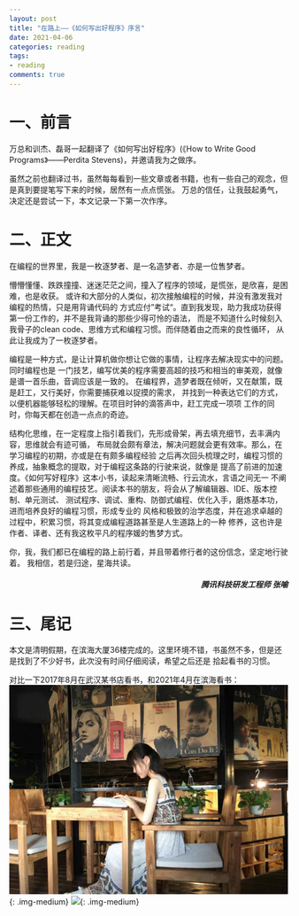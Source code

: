 ```yaml
---
layout: post
title: "在路上——《如何写出好程序》序言"
date: 2021-04-06
categories: reading
tags:
- reading
comments: true
---
```


# 一、前言
万总和训杰、磊哥一起翻译了《如何写出好程序》(《How to Write Good Programs》——Perdita Stevens)，并邀请我为之做序。

虽然之前也翻译过书，虽然每每看到一些文章或者书籍，也有一些自己的观念，但是真到要提笔写下来的时候，居然有一点点慌张。
万总的信任，让我鼓起勇气，决定还是尝试一下，本文记录一下第一次作序。

# 二、正文

在编程的世界里，我是一枚逐梦者、是一名造梦者、亦是一位售梦者。

懵懵懂懂、跌跌撞撞、迷迷茫茫之间，撞入了程序的领域，是慌张，是欣喜，是困难，也是收获。
或许和大部分的人类似，初次接触编程的时候，并没有激发我对编程的热情，只是用背诵代码的
方式应付”考试“。直到我发现，助力我成功获得第一份工作的，并不是我背诵的那些少得可怜的语法，
而是不知道什么时候刻入我骨子的clean code、思维方式和编程习惯。而伴随着由之而来的良性循环，
从此让我成为了一枚逐梦者。

编程是一种方式，是让计算机做你想让它做的事情，让程序去解决现实中的问题。同时编程也是
一门技艺，编写优美的程序需要高超的技巧和相当的审美观，就像是谱一首乐曲，音调应该是一致的。
在编程界，造梦者既在倾听，又在献策，既是赶工，又行美好，你需要捕获难以捉摸的需求，
并找到一种表达它们的方式，以便机器能够轻松的理解。在项目时钟的滴答声中，赶工完成一项项
工作的同时，你每天都在创造一点点的奇迹。

结构化思维，在一定程度上指引着我们，先形成骨架，再去填充细节，去丰满内容，思维就会有迹可循，
布局就会颇有章法，解决问题就会更有效率。那么，在学习编程的初期，亦或是在有颇多编程经验
之后再次回头梳理之时，编程习惯的养成，抽象概念的提取，对于编程这条路的行驶来说，就像是
提高了前进的加速度。《如何写好程序》这本小书，读起来清晰流畅、行云流水，言语之间无一
不阐述着那些通用的编程技艺。阅读本书的朋友，将会从了解编辑器、IDE、版本控制、单元测试、
测试程序、调试、重构、防御式编程、优化入手，磨炼基本功，进而培养良好的编程习惯，形成专业的
风格和极致的治学态度，并在追求卓越的过程中，积累习惯，将其变成编程道路甚至是人生道路上的一种
修养，这也许是作者、译者、还有我这枚平凡的程序媛的售梦方式。

你，我，我们都已在编程的路上前行着，并且带着修行者的这份信念，坚定地行驶着。
我相信，若是归途，星海共读。
	
<h5 style="text-align:right">腾讯科技研发工程师 张喻 </h5>

# 三、尾记
本文是清明假期，在滨海大厦36楼完成的。这里环境不错，书虽然不多，但是还是找到了不少好书，此次没有时间仔细阅读，希望之后还是
拾起看书的习惯。

对比一下2017年8月在武汉某书店看书，和2021年4月在滨海看书：
![](/assets/img/2021/2021-from-2017-武汉看书.jpeg){: .img-medium}
![](/assets/img/2021/2021-to-2021-滨海看书.jpeg){: .img-medium}
